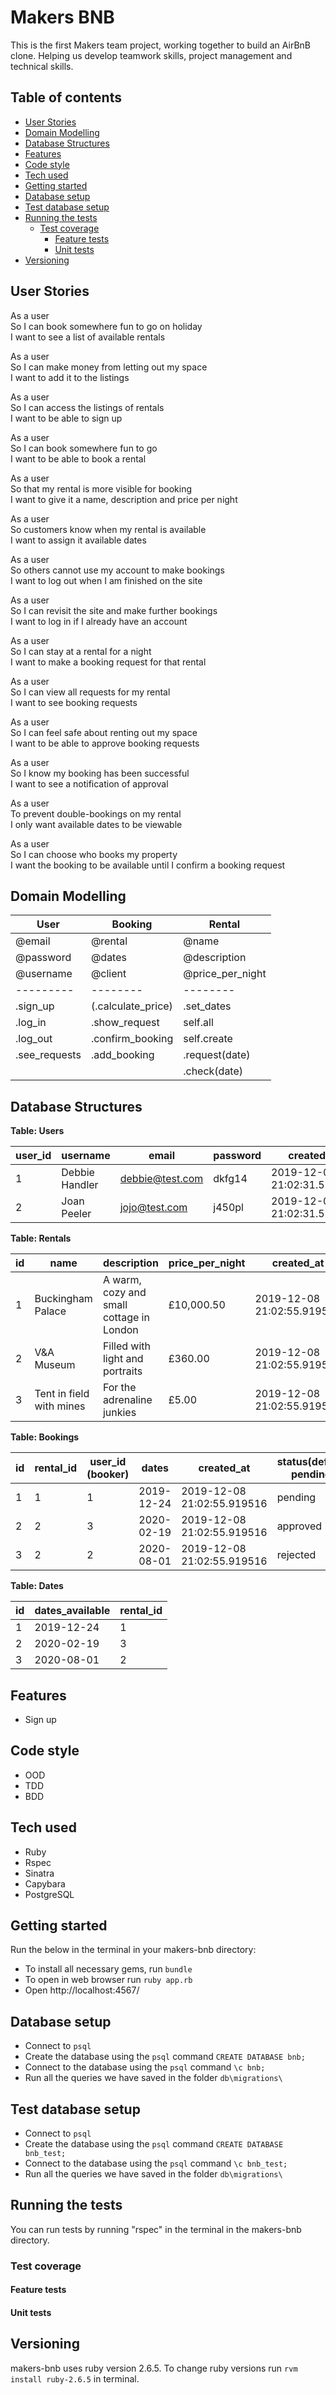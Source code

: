 # Makers BNB

This is the first Makers team project, working together to build an AirBnB clone. Helping us develop teamwork skills, project management and technical skills.

## Table of contents
- [User Stories](#user-stories)
- [Domain Modelling](#domain-modelling)
- [Database Structures](#database-structures)
- [Features](#features)
- [Code style](#code-style)
- [Tech used](#tech-used)
- [Getting started](#getting-started)
- [Database setup](#database-setup)
- [Test database setup](#test-database-setup)
- [Running the tests](#running-the-tests)
  - [Test coverage](#test-coverage)
    - [Feature tests](#feature-tests)
    - [Unit tests](#unit-tests)
- [Versioning](#versioning)  

## User Stories

As a user  
So I can book somewhere fun to go on holiday  
I want to see a list of available rentals    

As a user  
So I can make money from letting out my space  
I want to add it to the listings  

As a user  
So I can access the listings of rentals  
I want to be able to sign up  

As a user  
So I can book somewhere fun to go  
I want to be able to book a rental    

As a user  
So that my rental is more visible for booking  
I want to give it a name, description and price per night  

As a user  
So customers know when my rental is available  
I want to assign it available dates  

As a user  
So others cannot use my account to make bookings  
I want to log out when I am finished on the site  

As a user  
So I can revisit the site and make further bookings  
I want to log in if I already have an account  

As a user  
So I can stay at a rental for a night  
I want to make a booking request for that rental  

As a user  
So I can view all requests for my rental  
I want to see booking requests  

As a user  
So I can feel safe about renting out my space  
I want to be able to approve booking requests  

As a user  
So I know my booking has been successful  
I want to see a notification of approval  

As a user  
To prevent double-bookings on my rental  
I only want available dates to be viewable  

As a user  
So I can choose who books my property  
I want the booking to be available until I confirm a booking request  

## Domain Modelling

| User |Booking | Rental |
| --- | --- | --- |
| @email | @rental | @name |
| @password | @dates |  @description |
| @username | @client | @price_per_night |
| --------- | -------- | -------- |
| .sign_up |(.calculate_price) | .set_dates |
| .log_in | .show_request | self.all |
| .log_out | .confirm_booking | self.create |
| .see_requests | .add_booking | .request(date) |
|  | | .check(date) |

## Database Structures

**Table: Users**

| user_id | username | email | password | created_at |
| ----- | --------- | ----- | -------- | ---------- |
| 1 | Debbie Handler | debbie@test.com | dkfg14   | 2019-12-08 21:02:31.579223 |
| 2 | Joan Peeler | jojo@test.com   | j450pl   | 2019-12-08 21:02:31.579223 |  

**Table: Rentals**   

| id | name | description | price_per_night | created_at | user_id | 
| -- | ------- | ---------- | ------- | ----- | ----- |
| 1 | Buckingham Palace | A warm, cozy and small cottage in London | £10,000.50 | 2019-12-08 21:02:55.919516 | 1 |
| 2 | V&A Museum | Filled with light and portraits | £360.00 | 2019-12-08 21:02:55.919516 | 2 |
| 3 | Tent in field with mines | For the adrenaline junkies | £5.00 | 2019-12-08 21:02:55.919516 | 2 |

**Table: Bookings**  

| id | rental_id | user_id (booker) | dates | created_at | status(default: pending) |
| -- | ------- | ---------- | ------- | ------ | ------ |
| 1 | 1 | 1 | 2019-12-24 |  2019-12-08 21:02:55.919516 | pending |
| 2 | 2 | 3 | 2020-02-19 | 2019-12-08 21:02:55.919516 | approved |
| 3 | 2 | 2 | 2020-08-01 | 2019-12-08 21:02:55.919516 |  rejected |

**Table: Dates**

| id | dates_available | rental_id |
| -- | ------- | ---- |
| 1 | 2019-12-24 | 1 |
| 2 | 2020-02-19 | 3 |
| 3 | 2020-08-01 | 2 |

## Features  
- Sign up

## Code style
- OOD
- TDD
- BDD

## Tech used
- Ruby  
- Rspec  
- Sinatra  
- Capybara  
- PostgreSQL  

## Getting started

Run the below in the terminal in your makers-bnb directory:
- To install all necessary gems, run ```bundle```
- To open in web browser run ```ruby app.rb```
- Open http://localhost:4567/

## Database setup

- Connect to ```psql```
- Create the database using the ```psql``` command ```CREATE DATABASE bnb;```  
- Connect to the database using the ```psql``` command ```\c bnb;```  
- Run all the queries we have saved in the folder ```db\migrations\```  

## Test database setup

- Connect to ```psql```
- Create the database using the ```psql``` command ```CREATE DATABASE bnb_test;```  
- Connect to the database using the ```psql``` command ```\c bnb_test;```  
- Run all the queries we have saved in the folder ```db\migrations\```  

## Running the tests  

You can run tests by running "rspec" in the terminal in the makers-bnb directory.

### Test coverage  
#### Feature tests
#### Unit tests

## Versioning
makers-bnb uses ruby version 2.6.5. To change ruby versions run
```rvm install ruby-2.6.5``` in terminal.
